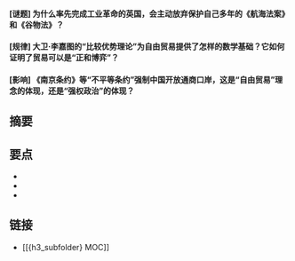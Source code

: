 #### [谜题] 为什么率先完成工业革命的英国，会主动放弃保护自己多年的《航海法案》和《谷物法》？


#### [规律] 大卫·李嘉图的“比较优势理论”为自由贸易提供了怎样的数学基础？它如何证明了贸易可以是“正和博弈”？


#### [影响] 《南京条约》等“不平等条约”强制中国开放通商口岸，这是“自由贸易”理念的体现，还是“强权政治”的体现？


## 摘要


## 要点

- 
- 
- 

## 链接

- [[{h3_subfolder} MOC]]
